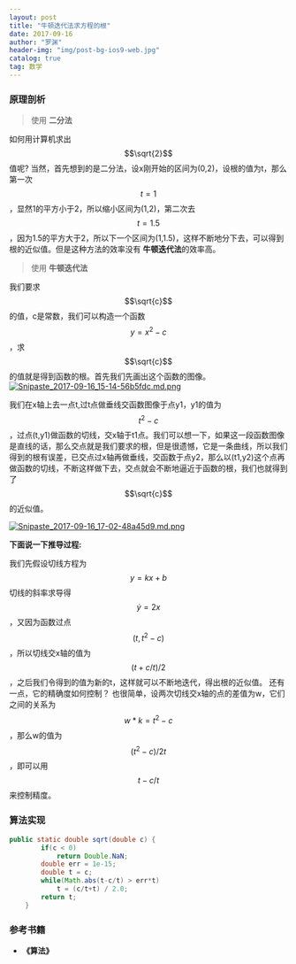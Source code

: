 ```yaml
---
layout: post
title: "牛顿迭代法求方程的根"
date: 2017-09-16
author: "罗渊"
header-img: "img/post-bg-ios9-web.jpg"
catalog: true
tag: 数学
---
```


### 原理剖析

> 使用 **二分法**

如何用计算机求出$$\sqrt{2}$$值呢? 当然，首先想到的是二分法，设x刚开始的区间为(0,2)，设根的值为t，那么第一次$$t=1$$，显然1的平方小于2，所以缩小区间为(1,2)，第二次去$$t=1.5$$，因为1.5的平方大于2，所以下一个区间为(1,1.5)，这样不断地分下去，可以得到根的近似值。但是这种方法的效率没有 **牛顿迭代法**的效率高。

> 使用 **牛顿迭代法**
>

我们要求$$\sqrt{c}$$的值，c是常数，我们可以构造一个函数 $$y=x^2-c$$，求$$\sqrt{c}$$的值就是得到函数的根。首先我们先画出这个函数的图像。
[![Snipaste_2017-09-16_15-14-56b5fdc.md.png](https://moetu.fastmirror.org/images/2017/09/16/Snipaste_2017-09-16_15-14-56b5fdc.md.png)](https://moetu.org/image/eK6N)

我们在x轴上去一点t,过t点做垂线交函数图像于点y1，y1的值为$$t^2-c$$，过点(t,y1)做函数的切线，交x轴于t1点。我们可以想一下，如果这一段函数图像是直线的话，那么交点就是我们要求的根，但是很遗憾，它是一条曲线，所以我们得到的根有误差，已交点过x轴再做垂线，交函数于点y2，那么以(t1,y2)这个点再做函数的切线，不断这样做下去，交点就会不断地逼近于函数的根，我们也就得到了$$\sqrt{c}$$的近似值。

[![Snipaste_2017-09-16_17-02-48a45d9.md.png](https://moetu.fastmirror.org/images/2017/09/16/Snipaste_2017-09-16_17-02-48a45d9.md.png)](https://moetu.org/image/eRcY)

**下面说一下推导过程:**

我们先假设切线方程为 $$y = kx + b$$
切线的斜率求导得 $$\dot y = 2x$$，又因为函数过点$$(t, t^2-c)$$，所以切线交x轴的值为 $$(t + c/t)/2$$，之后我们令得到的值为新的t，这样就可以不断地迭代，得出根的近似值。
还有一点，它的精确度如何控制？
也很简单，设两次切线交x轴的点的差值为w，它们之间的关系为$$w*k=t^2-c$$，那么w的值为$$(t^2-c)/2t$$，即可以用$$t-c/t$$来控制精度。


### 算法实现

```java
public static double sqrt(double c) {
        if(c < 0)
            return Double.NaN;
        double err = 1e-15;
        double t = c;
        while(Math.abs(t-c/t) > err*t)
            t = (c/t+t) / 2.0;
        return t;
    }
```

### 参考书籍

* **《算法》**

